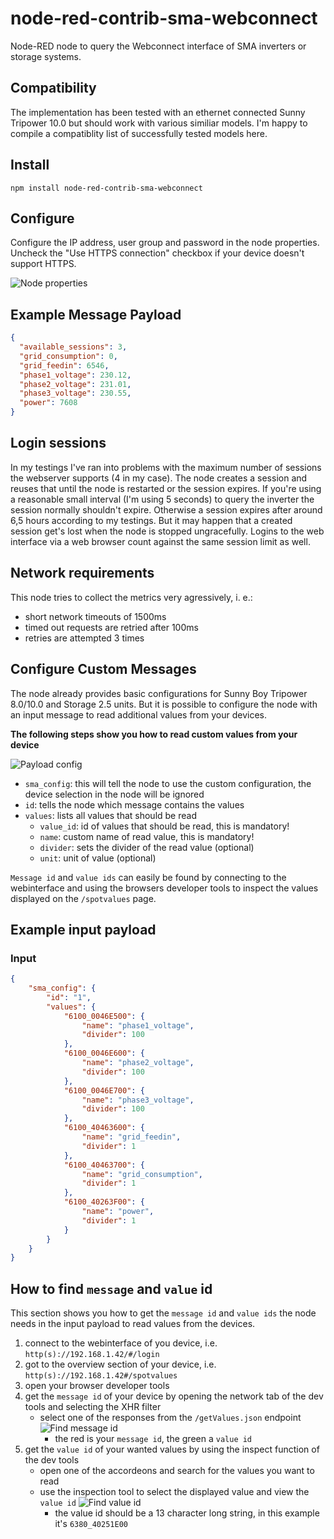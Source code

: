 # node-red-contrib-sma-webconnect

Node-RED node to query the Webconnect interface of SMA inverters or storage systems.

## Compatibility
The implementation has been tested with an ethernet connected Sunny Tripower 10.0 but should work with various similiar models. I'm happy to compile a compatiblity list of successfully tested models here.

## Install

```
npm install node-red-contrib-sma-webconnect
```

## Configure

Configure the IP address, user group and password in the node properties. Uncheck the "Use HTTPS connection" checkbox if your device doesn't support HTTPS.

![Node properties](node-properties.png)

## Example Message Payload

```json
{
  "available_sessions": 3,
  "grid_consumption": 0,
  "grid_feedin": 6546,
  "phase1_voltage": 230.12,
  "phase2_voltage": 231.01,
  "phase3_voltage": 230.55,
  "power": 7608
}
```

## Login sessions
In my testings I've ran into problems with the maximum number of sessions the webserver supports (4 in my case). The node creates a session and reuses that until the node is restarted or the session expires. If you're using a reasonable small interval (I'm using 5 seconds) to query the inverter the session normally shouldn't expire. Otherwise a session expires after around 6,5 hours according to my testings. But it may happen that a created session get's lost when the node is stopped ungracefully. Logins to the web interface via a web browser count against the same session limit as well.

## Network requirements
This node tries to collect the metrics very agressively, i. e.:
* short network timeouts of 1500ms
* timed out requests are retried after 100ms
* retries are attempted 3 times

## Configure Custom Messages

The node already provides basic configurations for Sunny Boy Tripower 8.0/10.0 and Storage 2.5 units. But it is possible to configure the node with an input message to read additional values from your devices.

**The following steps show you how to read custom values from your device**

![Payload config](input-payload.png)

* `sma_config`: this will tell the node to use the custom configuration, the device selection in the node will be ignored
* `id`: tells the node which message contains the values
* `values`: lists all values that should be read
  * `value_id`: id of values that should be read, this is mandatory!
  * `name`: custom name of read value, this is mandatory!
  * `divider`: sets the divider of the read value (optional)
  * `unit`: unit of value (optional)

`Message id` and `value ids` can easily be found by connecting to the webinterface and using the browsers developer tools to inspect the values displayed on the `/spotvalues` page.

## Example input payload

### Input

```json
{
    "sma_config": {
        "id": "1",
        "values": {
            "6100_0046E500": {
                "name": "phase1_voltage",
                "divider": 100
            },
            "6100_0046E600": {
                "name": "phase2_voltage",
                "divider": 100
            },
            "6100_0046E700": {
                "name": "phase3_voltage",
                "divider": 100
            },
            "6100_40463600": {
                "name": "grid_feedin",
                "divider": 1
            },
            "6100_40463700": {
                "name": "grid_consumption",
                "divider": 1
            },
            "6100_40263F00": {
                "name": "power",
                "divider": 1
            }
        }
    }
}
```

## How to find `message` and `value` id

This section shows you how to get the `message id` and `value ids` the node needs in the input payload to read values from the devices.

1. connect to the webinterface of you device, i.e. `http(s)://192.168.1.42/#/login`
2. got to the overview section of your device, i.e. `http(s)://192.168.1.42#/spotvalues`
3. open your browser developer tools
4. get the `message id` of your device by opening the network tab of the dev tools and selecting the XHR filter
    * select one of the responses from the `/getValues.json` endpoint
    ![Find message id](find-message-id.png)
        * the red is your `message id`, the green a `value id`
5. get the `value id` of your wanted values by using the inspect function of the dev tools
    * open one of the accordeons and search for the values you want to read
    * use the inspection tool to select the displayed value and view the `value id`
![Find value id](find-value-ids.png)
      * the value id should be a 13 character long string, in this example it's `6380_40251E00`


